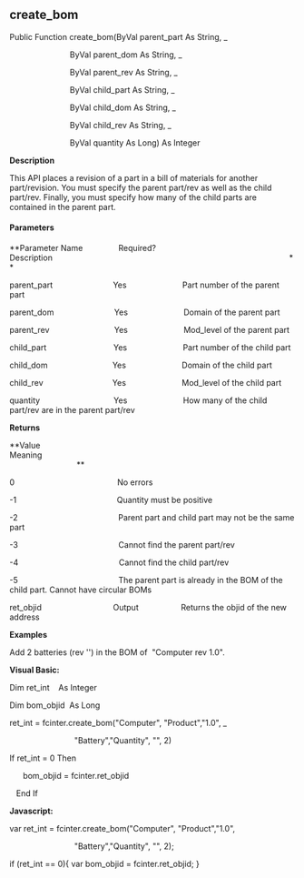 create_bom
----------

Public Function create_bom(ByVal parent_part As String, _

                           ByVal parent_dom As String, _

                           ByVal parent_rev As String, _

                           ByVal child_part As String, _

                           ByVal child_dom As String, _

                           ByVal child_rev As String, _

                           ByVal quantity As Long) As Integer

**Description**

This API places a revision of a part in a bill of materials for another part/revision. You must specify the parent part/rev as well as the child part/rev. Finally, you must specify how many of the child parts are contained in the parent part.

#### Parameters
**Parameter Name                Required?             Description                                                                                                          **

parent_part                           Yes                         Part number of the parent part

parent_dom                           Yes                         Domain of the parent part

parent_rev                             Yes                         Mod_level of the parent part

child_part                              Yes                         Part number of the child part

child_dom                             Yes                         Domain of the child part

child_rev                               Yes                         Mod_level of the child part

quantity                                 Yes                         How many of the child part/rev are in the parent part/rev

**Returns**

**Value                                     Meaning                                                                                                                                               **

0                                              No errors

-1                                             Quantity must be positive

-2                                             Parent part and child part may not be the same part

-3                                             Cannot find the parent part/rev

-4                                             Cannot find the child part/rev

-5                                             The parent part is already in the BOM of the child part. Cannot have circular BOMs

ret_objid                                Output                   Returns the objid of the new address

**Examples**

 Add 2 batteries (rev '') in the BOM of  "Computer rev 1.0".

**Visual Basic:**

Dim ret_int    As Integer

Dim bom_objid  As Long

ret_int = fcinter.create_bom("Computer", "Product","1.0", _

                             "Battery","Quantity", "", 2)

 If ret_int = 0 Then

      bom_objid = fcinter.ret_objid

   End If

**Javascript:**

var ret_int = fcinter.create_bom("Computer", "Product","1.0",

                             "Battery","Quantity", "", 2);

 if (ret_int == 0){ var bom_objid = fcinter.ret_objid; }